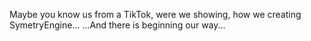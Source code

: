 Maybe you know us from a TikTok, were we showing, how we creating SymetryEngine...
...And there is beginning our way...
